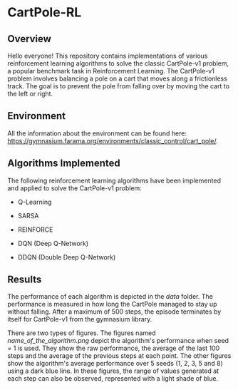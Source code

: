 # CartPole-RL

## Overview
Hello everyone! This repository contains implementations of various reinforcement learning algorithms to solve the classic CartPole-v1 problem, a popular benchmark task in Reinforcement Learning. The CartPole-v1 problem involves balancing a pole on a cart that moves along a frictionless track. The goal is to prevent the pole from falling over by moving the cart to the left or right.

## Environment
All the information about the environment can be found here: https://gymnasium.farama.org/environments/classic_control/cart_pole/.

## Algorithms Implemented
The following reinforcement learning algorithms have been implemented and applied to solve the CartPole-v1 problem:

- Q-Learning

- SARSA
  
- REINFORCE

- DQN (Deep Q-Network)

- DDQN (Double Deep Q-Network)

## Results 
The performance of each algorithm is depicted in the *data* folder. The performance is measured in how long the CartPole managed to stay up without falling. After a maximum of 500 steps, the episode terminates by itself for CartPole-v1 from the gymnasium library. 

There are two types of figures. The figures named *name_of_the_algorithm.png* depict the algorithm's performance when seed = 1 is used. They show the raw performance, the average of the last 100 steps and the average of the previous steps at each point. The other figures show the algorithm's average performance over 5 seeds (1, 2, 3, 5 and 8) using a dark blue line. In these figures, the range of values generated at each step can also be observed, represented with a light shade of blue. 
